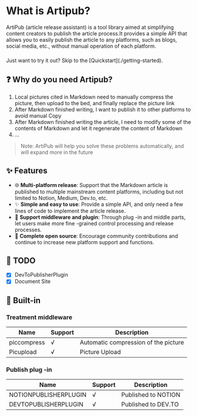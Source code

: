 # What is Artipub?

ArtiPub (article release assistant) is a tool library aimed at simplifying content creators to publish the article process.It provides a simple API that allows you to easily publish the article to any platforms, such as blogs, social media, etc., without manual operation of each platform.

<div class="tip custom-block" style="padding-top: 8px">
Just want to try it out? Skip to the [Quickstart](./getting-started).
</div>

## ❓ Why do you need Artipub?
1. Local pictures cited in Markdown need to manually compress the picture, then upload to the bed, and finally replace the picture link
2. After Markdown finished writing, I want to publish it to other platforms to avoid manual Copy
3. After Markdown finished writing the article, I need to modify some of the contents of Markdown and let it regenerate the content of Markdown
4. ...

> Note: ArtiPub will help you solve these problems automatically, and will expand more in the future

## ✨ Features

- 🌐 **Multi-platform release**: Support that the Markdown article is published to multiple mainstream content platforms, including but not limited to Notion, Medium, Dev.to, etc.
- ✨ **Simple and easy to use**: Provide a simple API, and only need a few lines of code to implement the article release.
- 🔌 **Support middleware and plugin**: Through plug -in and middle parts, let users make more fine -grained control processing and release processes.
- 📖 **Complete open source**: Encourage community contributions and continue to increase new platform support and functions.

## 📌 TODO
- [x] DevToPublisherPlugin
- [x] Document Site

## 🔧 Built-in

### Treatment middleware
| Name        | Support | Description                          |
| ----------- | ------- | ------------------------------------ |
| piccompress | √       | Automatic compression of the picture |
| Picupload   | √       | Picture Upload                       |

### Publish plug -in
| Name                  | Support | Description         |
| --------------------- | ------- | ------------------- |
| NOTIONPUBLISHERPLUGIN | √       | Published to NOTION |
| DEVTOPUBLISHERPLUGIN  | √       | Published to DEV.TO |
